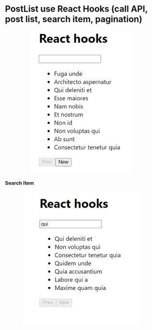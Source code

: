 # PostList use React Hooks (call API, post list, search item, pagination)

<p align="center"><img src="./postlists.jpg" alt="Todo Application" /></p>

### Search Item

<p align="center"><img src="./searchitem.jpg" alt="Todo Application" /></p>
